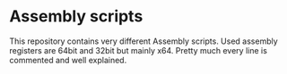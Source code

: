 # Assembly scripts
This repository contains very different Assembly scripts. Used assembly registers are 64bit and 32bit but mainly x64.
Pretty much every line is commented and well explained.
